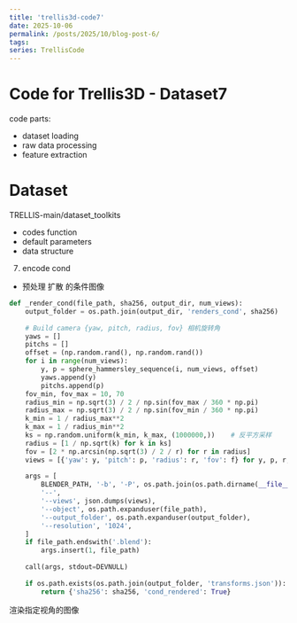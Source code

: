```yaml
---
title: 'trellis3d-code7'
date: 2025-10-06
permalink: /posts/2025/10/blog-post-6/
tags:
series: TrellisCode
---
```


# Code for Trellis3D - Dataset7

code parts:

- dataset loading
- raw data processing
- feature extraction

Dataset
=======

TRELLIS-main/dataset_toolkits

- codes function
- default parameters
- data structure

7. encode cond

- 预处理 扩散 的条件图像

```python
def _render_cond(file_path, sha256, output_dir, num_views):
    output_folder = os.path.join(output_dir, 'renders_cond', sha256)
    
    # Build camera {yaw, pitch, radius, fov} 相机旋转角
    yaws = []
    pitchs = []
    offset = (np.random.rand(), np.random.rand())
    for i in range(num_views):
        y, p = sphere_hammersley_sequence(i, num_views, offset)
        yaws.append(y)
        pitchs.append(p)
    fov_min, fov_max = 10, 70
    radius_min = np.sqrt(3) / 2 / np.sin(fov_max / 360 * np.pi)
    radius_max = np.sqrt(3) / 2 / np.sin(fov_min / 360 * np.pi)
    k_min = 1 / radius_max**2
    k_max = 1 / radius_min**2
    ks = np.random.uniform(k_min, k_max, (1000000,))    # 反平方采样
    radius = [1 / np.sqrt(k) for k in ks]
    fov = [2 * np.arcsin(np.sqrt(3) / 2 / r) for r in radius]
    views = [{'yaw': y, 'pitch': p, 'radius': r, 'fov': f} for y, p, r, f in zip(yaws, pitchs, radius, fov)]
    
    args = [
        BLENDER_PATH, '-b', '-P', os.path.join(os.path.dirname(__file__), 'blender_script', 'render.py'),
        '--',
        '--views', json.dumps(views),
        '--object', os.path.expanduser(file_path),
        '--output_folder', os.path.expanduser(output_folder),
        '--resolution', '1024',
    ]
    if file_path.endswith('.blend'):
        args.insert(1, file_path)
    
    call(args, stdout=DEVNULL)
    
    if os.path.exists(os.path.join(output_folder, 'transforms.json')):
        return {'sha256': sha256, 'cond_rendered': True}
```

渲染指定视角的图像
